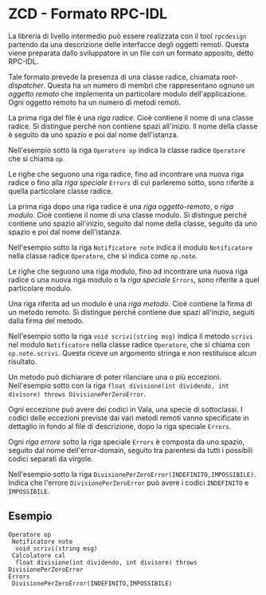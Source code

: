 # ZCD - Formato RPC-IDL

La libreria di livello intermedio può essere realizzata con il tool `rpcdesign` partendo da una descrizione
delle interfacce degli oggetti remoti. Questa viene preparata dallo sviluppatore in un file con un formato
apposito, detto RPC-IDL.

Tale formato prevede la presenza di una classe radice, chiamata *root-dispatcher*. Questa ha un numero di
membri che rappresentano ognuno un *oggetto remoto* che implementa un particolare modulo dell'applicazione.
Ogni oggetto remoto ha un numero di metodi remoti.

La prima riga del file è una *riga radice*. Cioè contiene il nome di una classe radice. Si distingue perché
non contiene spazi all'inizio. Il nome della classe è seguito da uno spazio e poi dal nome dell'istanza.

Nell'esempio sotto la riga `Operatore op` indica la classe radice `Operatore` che si chiama `op`.

Le righe che seguono una riga radice, fino ad incontrare una nuova riga radice o fino alla *riga speciale*
`Errors` di cui parleremo sotto, sono riferite a quella particolare classe radice.

La prima riga dopo una riga radice è una *riga oggetto-remoto*, o *riga modulo*. Cioè contiene il nome di
una classe modulo. Si distingue perché contiene uno spazio all'inizio, seguito dal nome della classe, seguito
da uno spazio e poi dal nome dell'istanza.

Nell'esempio sotto la riga `Notificatore note` indica il modulo `Notificatore` nella classe radice `Operatore`,
che si indica come `op.note`.

Le righe che seguono una riga modulo, fino ad incontrare una nuova riga radice o una nuova riga modulo o la
*riga speciale* `Errors`, sono riferite a quel particolare modulo.

Una riga riferita ad un modulo è una *riga metodo*. Cioè contiene la firma di un metodo remoto. Si distingue
perché contiene due spazi all'inizio, seguiti dalla firma del metodo.

Nell'esempio sotto la riga `void scrivi(string msg)` indica il metodo `scrivi` nel modulo `Notificatore` nella
classe radice `Operatore`, che si chiama con `op.note.scrivi`. Questa riceve un argomento stringa e non
restituisce alcun risultato.

Un metodo può dichiarare di poter rilanciare una o più eccezioni. Nell'esempio sotto con la
riga `float divisione(int dividendo, int divisore) throws DivisionePerZeroError`.

Ogni eccezione può avere dei codici in Vala, una specie di sottoclassi. I codici delle eccezioni previste dai
vari metodi remoti vanno specificate in dettaglio in fondo al file di descrizione, dopo la riga speciale `Errors`.

Ogni *riga errore* sotto la riga speciale `Errors` è composta da uno spazio, seguito dal nome dell'error-domain,
seguito tra parentesi da tutti i possibili codici separati da virgole. 

Nell'esempio sotto la riga `DivisionePerZeroError(INDEFINITO,IMPOSSIBILE)`. Indica che
l'errore `DivisionePerZeroError` può avere i codici `INDEFINITO` e `IMPOSSIBILE`.

## Esempio

```
Operatore op
 Notificatore note
  void scrivi(string msg)
 Calcolatore cal
  float divisione(int dividendo, int divisore) throws DivisionePerZeroError
Errors
 DivisionePerZeroError(INDEFINITO,IMPOSSIBILE)
```
